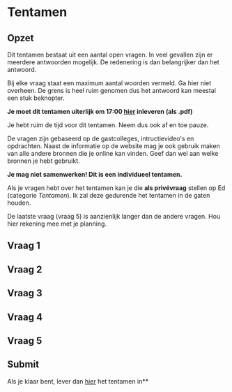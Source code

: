# Tentamen

## Opzet

Dit tentamen bestaat uit een aantal open vragen. In veel gevallen zijn er meerdere antwoorden mogelijk. De redenering is dan belangrijker dan het antwoord.

Bij elke vraag staat een maximum aantal woorden vermeld. Ga hier niet overheen. De grens is heel ruim genomen dus het antwoord kan meestal een stuk beknopter.

**Je moet dit tentamen uiterlijk om 17:00 [hier](submit) inleveren (als .pdf)**

Je hebt ruim de tijd voor dit tentamen. Neem dus ook af en toe pauze.

De vragen zijn gebaseerd op de gastcolleges, intructievideo's en opdrachten. Naast de informatie op de website mag je ook gebruik maken van alle andere bronnen die je online kan vinden. Geef dan wel aan welke bronnen je hebt gebruikt.

**Je mag niet samenwerken! Dit is een individueel tentamen.**

Als je vragen hebt over het tentamen kan je die **als privévraag** stellen op Ed (categorie *Tentamen*). Ik zal deze gedurende het tentamen in de gaten houden.

De laatste vraag (vraag 5) is aanzienlijk langer dan de andere vragen. Hou hier rekening mee met je planning.

## Vraag 1

## Vraag 2

## Vraag 3

## Vraag 4

## Vraag 5


## Submit

Als je klaar bent, lever dan [hier](submit) het tentamen in**

